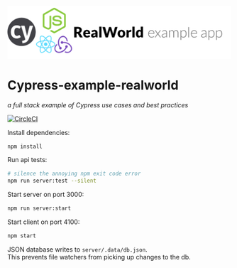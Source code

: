 ![logo](project-logo.png)

# Cypress-example-realworld
*a full stack example of Cypress use cases and best practices*


[![CircleCI](https://circleci.com/gh/cypress-io/cypress-example-realworld.svg?style=svg&circle-token=f127e83138e505b26bb90ab7c0bcb60e5265fecb)](https://circleci.com/gh/cypress-io/cypress-example-realworld)

Install dependencies:
```
npm install
```

Run api tests:
```bash
# silence the annoying npm exit code error
npm run server:test --silent
```

Start server on port 3000:
```bash
npm run server:start
```

Start client on port 4100:
```bash
npm start
```

JSON database writes to `server/.data/db.json`.  
This prevents file watchers from picking up changes to the db.

